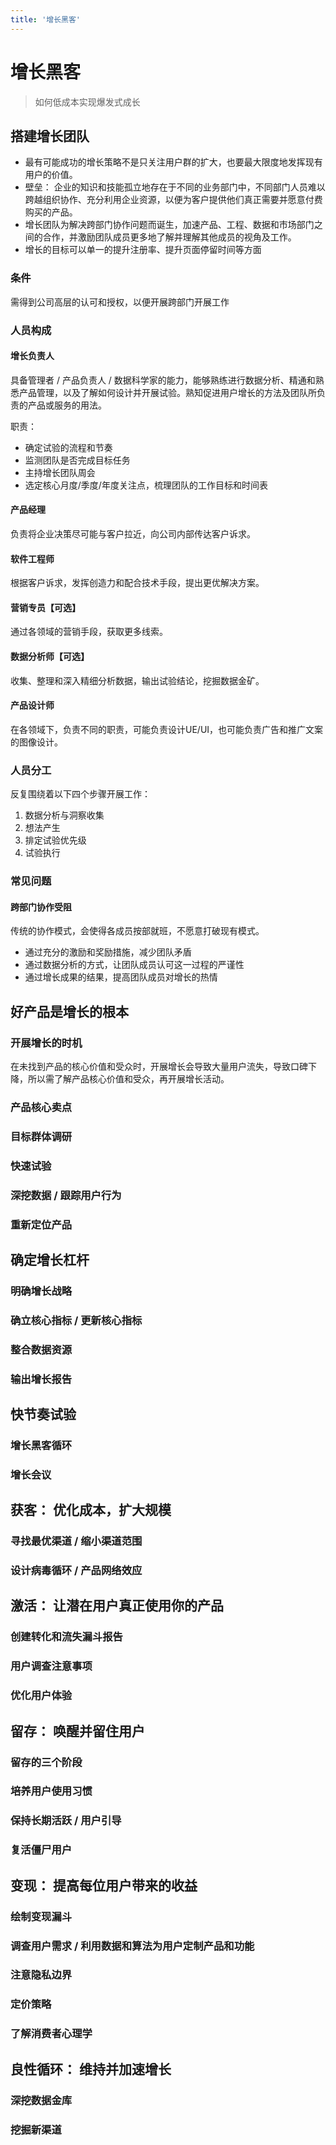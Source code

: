 ```yaml
---
title: '增长黑客'
---
```


# 增长黑客

> 如何低成本实现爆发式成长

## 搭建增长团队

- 最有可能成功的增长策略不是只关注用户群的扩大，也要最大限度地发挥现有用户的价值。
- 壁垒： 企业的知识和技能孤立地存在于不同的业务部门中，不同部门人员难以跨越组织协作、充分利用企业资源，以便为客户提供他们真正需要并愿意付费购买的产品。
- 增长团队为解决跨部门协作问题而诞生，加速产品、工程、数据和市场部门之间的合作，并激励团队成员更多地了解并理解其他成员的视角及工作。
- 增长的目标可以单一的提升注册率、提升页面停留时间等方面

### 条件

需得到公司高层的认可和授权，以便开展跨部门开展工作

### 人员构成

#### 增长负责人

具备管理者 / 产品负责人 / 数据科学家的能力，能够熟练进行数据分析、精通和熟悉产品管理，以及了解如何设计并开展试验。熟知促进用户增长的方法及团队所负责的产品或服务的用法。

职责：

- 确定试验的流程和节奏
- 监测团队是否完成目标任务
- 主持增长团队周会
- 选定核心月度/季度/年度关注点，梳理团队的工作目标和时间表

#### 产品经理

负责将企业决策尽可能与客户拉近，向公司内部传达客户诉求。

#### 软件工程师

根据客户诉求，发挥创造力和配合技术手段，提出更优解决方案。

#### 营销专员【可选】

通过各领域的营销手段，获取更多线索。

#### 数据分析师【可选】

收集、整理和深入精细分析数据，输出试验结论，挖掘数据金矿。

#### 产品设计师

在各领域下，负责不同的职责，可能负责设计UE/UI，也可能负责广告和推广文案的图像设计。

### 人员分工

反复围绕着以下四个步骤开展工作：

1. 数据分析与洞察收集
2. 想法产生
3. 排定试验优先级
4. 试验执行

### 常见问题

#### 跨部门协作受阻

传统的协作模式，会使得各成员按部就班，不愿意打破现有模式。

- 通过充分的激励和奖励措施，减少团队矛盾
- 通过数据分析的方式，让团队成员认可这一过程的严谨性
- 通过增长成果的结果，提高团队成员对增长的热情



## 好产品是增长的根本

### 开展增长的时机

在未找到产品的核心价值和受众时，开展增长会导致大量用户流失，导致口碑下降，所以需了解产品核心价值和受众，再开展增长活动。

### 产品核心卖点

### 目标群体调研

### 快速试验

### 深挖数据 / 跟踪用户行为

### 重新定位产品




## 确定增长杠杆

### 明确增长战略

### 确立核心指标 / 更新核心指标

### 整合数据资源

### 输出增长报告



## 快节奏试验

### 增长黑客循环

### 增长会议



## 获客： 优化成本，扩大规模

### 寻找最优渠道 / 缩小渠道范围

### 设计病毒循环 / 产品网络效应




## 激活： 让潜在用户真正使用你的产品

### 创建转化和流失漏斗报告

### 用户调查注意事项

### 优化用户体验



## 留存： 唤醒并留住用户

### 留存的三个阶段

### 培养用户使用习惯

### 保持长期活跃 /  用户引导

### 复活僵尸用户



## 变现： 提高每位用户带来的收益

### 绘制变现漏斗

### 调查用户需求 / 利用数据和算法为用户定制产品和功能

### 注意隐私边界

### 定价策略

### 了解消费者心理学



## 良性循环： 维持并加速增长

### 深挖数据金库

### 挖掘新渠道





